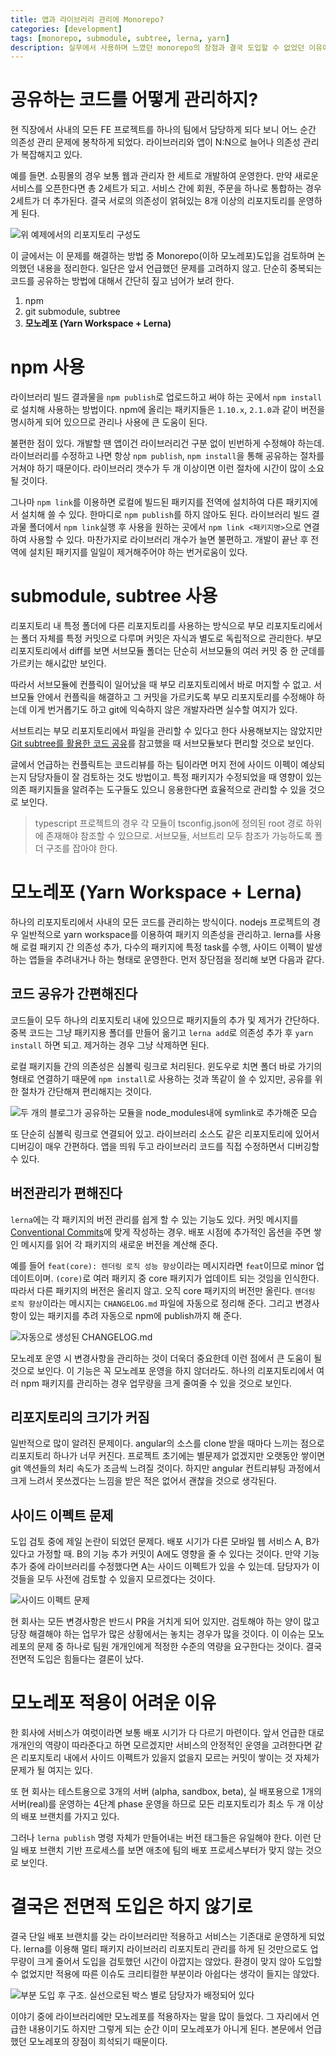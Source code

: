 ```yaml
---
title: 앱과 라이브러리 관리에 Monorepo?
categories: [development]
tags: [monorepo, submodule, subtree, lerna, yarn]
description: 실무에서 사용하며 느꼈던 monorepo의 장점과 결국 도입할 수 없었던 이유에 대해 설명합니다
---
```


# 공유하는 코드를 어떻게 관리하지?

현 직장에서 사내의 모든 FE 프로젝트를 하나의 팀에서 담당하게 되다 보니 어느 순간 의존성 관리 문제에 봉착하게 되었다. 라이브러리와 앱이 N:N으로 늘어나 의존성 관리가 복잡해지고 있다.

예를 들면. 쇼핑몰의 경우 보통 웹과 관리자 한 세트로 개발하여 운영한다. 만약 새로운 서비스를 오픈한다면 총 2세트가 되고. 서비스 간에 회원, 주문을 하나로 통합하는 경우 2세트가 더 추가된다. 결국 서로의 의존성이 얽혀있는 8개 이상의 리포지토리를 운영하게 된다.

![위 예제에서의 리포지토리 구성도](./structure1.png)

이 글에서는 이 문제를 해결하는 방법 중 Monorepo(이하 모노레포)도입을 검토하며 논의했던 내용을 정리한다. 일단은 앞서 언급했던 문제를 고려하지 않고. 단순히 중복되는 코드를 공유하는 방법에 대해서 간단히 짚고 넘어가 보려 한다.

1. npm
2. git submodule, subtree
3. **모노레포 (Yarn Workspace + Lerna)**

# npm 사용

라이브러리 빌드 결과물을 `npm publish`로 업로드하고 써야 하는 곳에서 `npm install` 로 설치해 사용하는 방법이다. npm에 올리는 패키지들은 `1.10.x`, `2.1.0`과 같이 버전을 명시하게 되어 있으므로 관리나 사용에 큰 도움이 된다.

불편한 점이 있다. 개발할 땐 앱이건 라이브러리건 구분 없이 빈번하게 수정해야 하는데. 라이브러리를 수정하고 나면 항상 `npm publish`, `npm install`을 통해 공유하는 절차를 거쳐야 하기 때문이다. 라이브러리 갯수가 두 개 이상이면 이런 절차에 시간이 많이 소요될 것이다.

그나마 `npm link`를 이용하면 로컬에 빌드된 패키지를 전역에 설치하여 다른 패키지에서 설치해 쓸 수 있다. 한마디로 `npm publish`를 하지 않아도 된다. 라이브러리 빌드 결과물 폴더에서 `npm link`실행 후 사용을 원하는 곳에서 `npm link <패키지명>`으로 연결하여 사용할 수 있다. 마찬가지로 라이브러리 개수가 늘면 불편하고. 개발이 끝난 후 전역에 설치된 패키지를 일일이 제거해주어야 하는 번거로움이 있다.

# submodule, subtree 사용

리포지토리 내 특정 폴더에 다른 리포지토리를 사용하는 방식으로 부모 리포지토리에서는 폴더 자체를 특정 커밋으로 다루며 커밋은 자식과 별도로 독립적으로 관리한다. 부모 리포지토리에서 diff를 보면 서브모듈 폴더는 단순히 서브모듈의 여러 커밋 중 한 군데를 가르키는 해시값만 보인다.

따라서 서브모듈에 컨플릭이 일어났을 때 부모 리포지토리에서 바로 머지할 수 없고. 서브모듈 안에서 컨플릭을 해결하고 그 커밋을 가르키도록 부모 리포지토리를 수정해야 하는데 이게 번거롭기도 하고 git에 익숙하지 않은 개발자라면 실수할 여지가 있다.

서브트리는 부모 리포지토리에서 파일을 관리할 수 있다고 한다 사용해보지는 않았지만 [Git subtree를 활용한 코드 공유](https://blog.rhostem.com/posts/2020-01-03-code-sharing-with-git-subtree)를 참고했을 때 서브모듈보다 편리할 것으로 보인다.

글에서 언급하는 컨플릭트는 코드리뷰를 하는 팀이라면 머지 전에 사이드 이펙이 예상되는지 담당자들이 잘 검토하는 것도 방법이고. 특정 패키지가 수정되었을 때 영향이 있는 의존 패키지들을 알려주는 도구들도 있으니 응용한다면 효율적으로 관리할 수 있을 것으로 보인다.

> typescript 프로젝트의 경우 각 모듈이 tsconfig.json에 정의된 root 경로 하위에 존재해야 참조할 수 있으므로. 서브모듈, 서브트리 모두 참조가 가능하도록 폴더 구조를 잡아야 한다.

# 모노레포 (Yarn Workspace + Lerna)

하나의 리포지토리에서 사내의 모든 코드를 관리하는 방식이다. nodejs 프로젝트의 경우 일반적으로 yarn workspace를 이용하여 패키지 의존성을 관리하고. lerna를 사용해 로컬 패키지 간 의존성 추가, 다수의 패키지에 특정 task를 수행, 사이드 이펙이 발생하는 앱들을 추려내거나 하는 형태로 운영한다. 먼저 장단점을 정리해 보면 다음과 같다.

## 코드 공유가 간편해진다

코드들이 모두 하나의 리포지토리 내에 있으므로 패키지들의 추가 및 제거가 간단하다. 중복 코드는 그냥 패키지용 폴더를 만들어 옮기고 `lerna add`로 의존성 추가 후 `yarn install` 하면 되고. 제거하는 경우 그냥 삭제하면 된다.

로컬 패키지들 간의 의존성은 심볼릭 링크로 처리된다. 윈도우로 치면 폴더 바로 가기의 형태로 연결하기 때문에 `npm install`로 사용하는 것과 똑같이 쓸 수 있지만, 공유를 위한 절차가 간단해져 편리해지는 것이다.

![두 개의 블로그가 공유하는 모듈을 node_modules내에 symlink로 추가해준 모습](./symlink.jpg)

또 단순히 심볼릭 링크로 연결되어 있고. 라이브러리 소스도 같은 리포지토리에 있어서 디버깅이 매우 간편하다. 앱을 띄워 두고 라이브러리 코드를 직접 수정하면서 디버깅할 수 있다.

## 버전관리가 편해진다

`lerna`에는 각 패키지의 버전 관리를 쉽게 할 수 있는 기능도 있다. 커밋 메시지를 [Conventional Commits](https://www.conventionalcommits.org/ko/v1.0.0/)에 맞게 작성하는 경우. 배포 시점에 추가적인 옵션을 주면 쌓인 메시지를 읽어 각 패키지의 새로운 버전을 계산해 준다.

예를 들어 `feat(core): 렌더링 로직 성능 향상`이라는 메시지라면 `feat`이므로 minor 업데이트이며. `(core)`로 여러 패키지 중 core 패키지가 업데이트 되는 것임을 인식한다. 따라서 다른 패키지의 버전은 올리지 않고. 오직 core 패키지의 버전만 올린다. `렌더링 로직 향상`이라는 메시지는 `CHANGELOG.md` 파일에 자동으로 정리해 준다. 그리고 변경사항이 있는 패키지를 추려 자동으로 npm에 publish까지 해 준다.

![자동으로 생성된 CHANGELOG.md](./changelog.png)

모노레포 운영 시 변경사항을 관리하는 것이 더욱더 중요한데 이런 점에서 큰 도움이 될 것으로 보인다. 이 기능은 꼭 모노레포 운영을 하지 않더라도. 하나의 리포지토리에서 여러 npm 패키지를 관리하는 경우 업무량을 크게 줄여줄 수 있을 것으로 보인다.

## 리포지토리의 크기가 커짐

일반적으로 많이 알려진 문제이다. angular의 소스를 clone 받을 때마다 느끼는 점으로 리포지토리 하나가 너무 커진다. 프로젝트 초기에는 별문제가 없겠지만 오랫동안 쌓이면 git 액션들의 처리 속도가 조금씩 느려질 것이다. 하지만 angular 컨트리뷰팅 과정에서 크게 느려서 못쓰겠다는 느낌을 받은 적은 없어서 괜찮을 것으로 생각된다.

## 사이드 이펙트 문제

도입 검토 중에 제일 논란이 되었던 문제다. 배포 시기가 다른 모바일 웹 서비스 A, B가 있다고 가정할 때. B의 기능 추가 커밋이 A에도 영향을 줄 수 있다는 것이다. 만약 기능 추가 중에 라이브러리를 수정했다면 A는 사이드 이펙트가 있을 수 있는데. 담당자가 이것들을 모두 사전에 검토할 수 있을지 모르겠다는 것이다.

![사이드 이펙트 문제](./side-effect.png)

현 회사는 모든 변경사항은 반드시 PR을 거치게 되어 있지만. 검토해야 하는 양이 많고 당장 해결해야 하는 업무가 많은 상황에서는 놓치는 경우가 많을 것이다. 이 이슈는 모노레포의 문제 중 하나로 팀원 개개인에게 적정한 수준의 역량을 요구한다는 것이다. 결국 전면적 도입은 힘들다는 결론이 났다.

# 모노레포 적용이 어려운 이유

한 회사에 서비스가 여럿이라면 보통 배포 시기가 다 다르기 마련이다. 앞서 언급한 대로 개개인의 역량이 따라준다고 하면 모르겠지만 서비스의 안정적인 운영을 고려한다면 같은 리포지토리 내에서 사이드 이펙트가 있을지 없을지 모르는 커밋이 쌓이는 것 자체가 문제가 될 여지는 있다.

또 현 회사는 테스트용으로 3개의 서버 (alpha, sandbox, beta), 실 배포용으로 1개의 서버(real)를 운영하는 4단계 phase 운영을 하므로 모든 리포지토리가 최소 두 개 이상의 배포 브랜치를 가지고 있다.

그러나 `lerna publish` 명령 자체가 만들어내는 버전 태그들은 유일해야 한다. 이런 단일 배포 브랜치 기반 프로세스를 보면 애초에 팀의 배포 프로세스부터가 맞지 않는 것으로 보인다.

# 결국은 전면적 도입은 하지 않기로

결국 단일 배포 브랜치를 갖는 라이브러리만 적용하고 서비스는 기존대로 운영하게 되었다. lerna를 이용해 멀티 패키지 라이브러리 리포지토리 관리를 하게 된 것만으로도 업무량이 크게 줄어서 도입을 검토했던 시간이 아깝지는 않았다. 환경이 맞지 않아 도입할 수 없었지만 적용에 따른 이슈도 크리티컬한 부분이라 아쉽다는 생각이 들지는 않았다.

![부분 도입 후 구조. 실선으로된 박스 별로 담당자가 배정되어 있다](./using-lerna.png)

이야기 중에 라이브러리에만 모노레포를 적용하자는 말을 많이 들었다. 그 자리에서 언급한 내용이기도 하지만 그렇게 되는 순간 이미 모노레포가 아니게 된다. 본문에서 언급했던 모노레포의 장점이 희석되기 때문이다.
